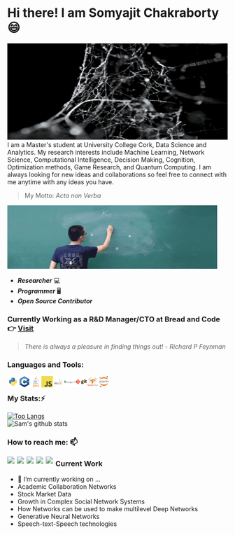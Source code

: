 # Hi there! I am Somyajit Chakraborty 😄

![Banner](https://github.com/Samsomyajit/Samsomyajit/blob/master/Pictures/dr.jpg)
I am a Master's student at University College Cork, Data Science and Analytics. My research interests include Machine Learning, Network Science, Computational Intelligence, Decision Making, Cognition, Optimization methods, Game Research, and Quantum Computing. I am always looking for new ideas and collaborations so feel free to connect with me anytime with any ideas you have.<br>
> My Motto: _Acta non Verba_

<img src="https://github.com/Samsomyajit/Samsomyajit/blob/master/Pictures/math_proof_slider-3_2.gif" alt="gif" width="480" height="145"/>

- **_Researcher_** 💻
- **_Programmer_** 🖥
- **_Open Source Contributor_**
### Currently Working as a R&D Manager/CTO at Bread and Code :point_right: [Visit](https://breadandcode.tech/)
> _There is always a pleasure in finding things out!_ - *Richard P Feynman*

### Languages and Tools:
<img align="left" alt="Python" width="26px" src="https://raw.githubusercontent.com/github/explore/80688e429a7d4ef2fca1e82350fe8e3517d3494d/topics/python/python.png" />
<img align="left" alt="CPP" width="26px" src="https://raw.githubusercontent.com/github/explore/80688e429a7d4ef2fca1e82350fe8e3517d3494d/topics/cpp/cpp.png" />
<img align="left" alt="Java" width="26px" src="https://raw.githubusercontent.com/github/explore/80688e429a7d4ef2fca1e82350fe8e3517d3494d/topics/java/java.png" />
<img align="left" alt="JavaScript" width="26px" src="https://raw.githubusercontent.com/github/explore/80688e429a7d4ef2fca1e82350fe8e3517d3494d/topics/javascript/javascript.png" />
<img align="left" alt="MySQL" width="26px" src="https://raw.githubusercontent.com/github/explore/80688e429a7d4ef2fca1e82350fe8e3517d3494d/topics/mysql/mysql.png" />
<img align="left" alt="MongoDB" width="26px" src="https://raw.githubusercontent.com/github/explore/80688e429a7d4ef2fca1e82350fe8e3517d3494d/topics/mongodb/mongodb.png" />
<img align="left" alt="Git" width="26px" src="https://raw.githubusercontent.com/github/explore/80688e429a7d4ef2fca1e82350fe8e3517d3494d/topics/git/git.png" />
<img align="left" alt="TF" width="26px" src="https://raw.githubusercontent.com/github/explore/80688e429a7d4ef2fca1e82350fe8e3517d3494d/topics/tensorflow/tensorflow.png" />
<img align="left" alt="Jupyter" width="26px" src="https://raw.githubusercontent.com/github/explore/80688e429a7d4ef2fca1e82350fe8e3517d3494d/topics/jupyter-notebook/jupyter-notebook.png" /><br>

### My Stats:⚡
[![Top Langs](https://github-readme-stats.vercel.app/api/top-langs/?username=Samsomyajit&hide=typescript,glsl)](https://github.com/Samsomyajit/github-readme-stats)<br>
![Sam's github stats](https://github-readme-stats.vercel.app/api?username=Samsomyajit&show_icons=true&theme=radical)<br>

### How to reach me: 📫
[<img align="left" src="https://image.flaticon.com/icons/png/512/61/61109.png" width="22px"/>](https://www.linkedin.com/in/somyajit-chakraborty-301844130/)
[<img align="left" src="https://image.flaticon.com/icons/png/512/23/23931.png" width="22px"/>](https://twitter.com/Samsomyajit)
[<img align="left" src="https://image.flaticon.com/icons/svg/123/123717.svg" width="22px"/>](https://www.facebook.com/Somyajitchakrabortysam)
[<img align="left" src="https://image.flaticon.com/icons/svg/49/49500.svg" width="22px"/>](https://www.researchgate.net/profile/Somyajit_Chakraborty)
[<img align="left" src="https://image.flaticon.com/icons/png/512/95/95627.png" width="22px"/>](somyajitchppr@gmail.com)

### Current Work
- 🔭 I’m currently working on ...
- Academic Collaboration Networks
- Stock Market Data
- Growth in Complex Social Network Systems
- How Networks can be used to make multilevel Deep Networks
- Generative Neural Networks
- Speech-text-Speech technologies
<!--
**Samsomyajit/Samsomyajit** is a ✨ _special_ ✨ repository because its `README.md` (this file) appears on your GitHub profile.

Here are some ideas to get you started:


- 🌱 I’m currently learning ...
- 👯 I’m looking to collaborate on ...
- 🤔 I’m looking for help with ...
- 💬 Ask me about ...
- 📫 How to reach me: ...
- 😄 Pronouns: ...
- ⚡ Fun fact: ...
-->
